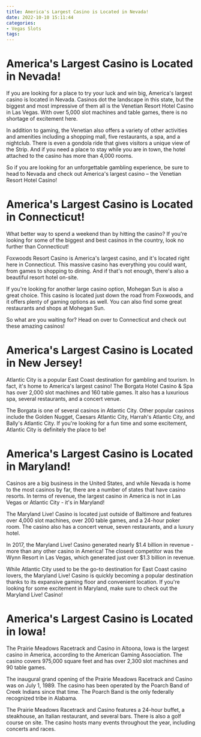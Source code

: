 ```yaml
---
title: America's Largest Casino is Located in Nevada!
date: 2022-10-10 15:11:44
categories:
- Vegas Slots
tags:
---
```



#  America's Largest Casino is Located in Nevada!

If you are looking for a place to try your luck and win big, America's largest casino is located in Nevada. Casinos dot the landscape in this state, but the biggest and most impressive of them all is the Venetian Resort Hotel Casino in Las Vegas. With over 5,000 slot machines and table games, there is no shortage of excitement here.

In addition to gaming, the Venetian also offers a variety of other activities and amenities including a shopping mall, five restaurants, a spa, and a nightclub. There is even a gondola ride that gives visitors a unique view of the Strip. And if you need a place to stay while you are in town, the hotel attached to the casino has more than 4,000 rooms.

So if you are looking for an unforgettable gambling experience, be sure to head to Nevada and check out America's largest casino – the Venetian Resort Hotel Casino!

#  America's Largest Casino is Located in Connecticut!

What better way to spend a weekend than by hitting the casino? If you're looking for some of the biggest and best casinos in the country, look no further than Connecticut!

Foxwoods Resort Casino is America's largest casino, and it's located right here in Connecticut. This massive casino has everything you could want, from games to shopping to dining. And if that's not enough, there's also a beautiful resort hotel on-site.

If you're looking for another large casino option, Mohegan Sun is also a great choice. This casino is located just down the road from Foxwoods, and it offers plenty of gaming options as well. You can also find some great restaurants and shops at Mohegan Sun.

So what are you waiting for? Head on over to Connecticut and check out these amazing casinos!

#  America's Largest Casino is Located in New Jersey!

Atlantic City is a popular East Coast destination for gambling and tourism. In fact, it's home to America's largest casino! The Borgata Hotel Casino & Spa has over 2,000 slot machines and 160 table games. It also has a luxurious spa, several restaurants, and a concert venue.

The Borgata is one of several casinos in Atlantic City. Other popular casinos include the Golden Nugget, Caesars Atlantic City, Harrah's Atlantic City, and Bally's Atlantic City. If you're looking for a fun time and some excitement, Atlantic City is definitely the place to be!

#  America's Largest Casino is Located in Maryland!

Casinos are a big business in the United States, and while Nevada is home to the most casinos by far, there are a number of states that have casino resorts. In terms of revenue, the largest casino in America is not in Las Vegas or Atlantic City - it's in Maryland!

The Maryland Live! Casino is located just outside of Baltimore and features over 4,000 slot machines, over 200 table games, and a 24-hour poker room. The casino also has a concert venue, seven restaurants, and a luxury hotel.

In 2017, the Maryland Live! Casino generated nearly $1.4 billion in revenue - more than any other casino in America! The closest competitor was the Wynn Resort in Las Vegas, which generated just over $1.3 billion in revenue.

While Atlantic City used to be the go-to destination for East Coast casino lovers, the Maryland Live! Casino is quickly becoming a popular destination thanks to its expansive gaming floor and convenient location. If you're looking for some excitement in Maryland, make sure to check out the Maryland Live! Casino!

#  America's Largest Casino is Located in Iowa!

The Prairie Meadows Racetrack and Casino in Altoona, Iowa is the largest casino in America, according to the American Gaming Association. The casino covers 975,000 square feet and has over 2,300 slot machines and 90 table games.

The inaugural grand opening of the Prairie Meadows Racetrack and Casino was on July 1, 1989. The casino has been operated by the Poarch Band of Creek Indians since that time. The Poarch Band is the only federally recognized tribe in Alabama.

The Prairie Meadows Racetrack and Casino features a 24-hour buffet, a steakhouse, an Italian restaurant, and several bars. There is also a golf course on site. The casino hosts many events throughout the year, including concerts and races.